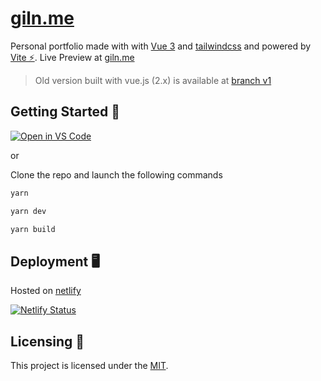 # [giln.me](https://giln.me) 

Personal portfolio made with with [Vue 3](https://v3.vuejs.org/) and [tailwindcss](https://tailwindcss.com/) and powered by [Vite ⚡](https://vitejs.dev/). 
Live Preview at [giln.me](https://giln.me/)

> Old version built with vue.js (2.x) is available at [branch v1](https://github.com/gilnd/portfolio/tree/v1)

## Getting Started 🚀
[![Open in VS Code](https://open.vscode.dev/badges/open-in-vscode.svg)](https://github.dev/gilnd/portfolio) 

or 

Clone the repo and launch the following commands

```sh
yarn

yarn dev

yarn build
```
## Deployment 🖥️
Hosted on [netlify](https://netlify.com)

[![Netlify Status](https://api.netlify.com/api/v1/badges/187533a5-8245-4766-9418-17b9a7905bf9/deploy-status)](https://app.netlify.com/sites/giln/deploys)


## Licensing 📜
This project is licensed under the [MIT](https://github.com/gilnd/portfolio/blob/main/LICENSE).